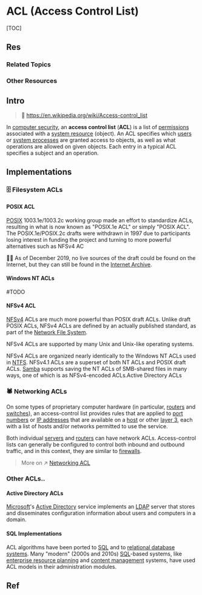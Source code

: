 # ACL (Access Control List)

[TOC]



## Res
### Related Topics


### Other Resources



## Intro
> 🔗 https://en.wikipedia.org/wiki/Access-control_list

In [computer security](https://en.wikipedia.org/wiki/Computer_security), an **access control list** (**ACL**) is a list of [permissions](https://en.wikipedia.org/wiki/File-system_permissions) associated with a [system resource](https://en.wikipedia.org/wiki/System_resource) (object). An ACL specifies which [users](https://en.wikipedia.org/wiki/User_(computing)) or [system processes](https://en.wikipedia.org/wiki/Process_(computing)) are granted access to objects, as well as what operations are allowed on given objects. Each entry in a typical ACL specifies a subject and an operation. 



## Implementations
### 🗄️ Filesystem ACLs
#### POSIX ACL
[POSIX](https://en.wikipedia.org/wiki/POSIX) 1003.1e/1003.2c working group made an effort to standardize ACLs, resulting in what is now known as "POSIX.1e ACL" or simply "POSIX ACL". The POSIX.1e/POSIX.2c drafts were withdrawn in 1997 due to participants losing interest in funding the project and turning to more powerful alternatives such as NFSv4 AC

😮‍💨 As of December 2019, no live sources of the draft could be found on the Internet, but they can still be found in the [Internet Archive](https://en.wikipedia.org/wiki/Internet_Archive).
#### Windows NT ACLs
#TODO 
#### NFSv4 ACL
[NFSv4](https://en.wikipedia.org/wiki/NFSv4) ACLs are much more powerful than POSIX draft ACLs. Unlike draft POSIX ACLs, NFSv4 ACLs are defined by an actually published standard, as part of the [Network File System](https://en.wikipedia.org/wiki/Network_File_System).

NFSv4 ACLs are supported by many Unix and Unix-like operating systems.

NFSv4 ACLs are organized nearly identically to the Windows NT ACLs used in [NTFS](https://en.wikipedia.org/wiki/NTFS). NFSv4.1 ACLs are a superset of both NT ACLs and POSIX draft ACLs. [Samba](https://en.wikipedia.org/wiki/Samba_(software)) supports saving the NT ACLs of SMB-shared files in many ways, one of which is as NFSv4-encoded ACLs.Active Directory ACLs


### 🕷️ Networking ACLs
On some types of proprietary computer hardware (in particular, [routers](https://en.wikipedia.org/wiki/Router_(computing)) and [switches](https://en.wikipedia.org/wiki/Network_switch)), an access-control list provides rules that are applied to [port numbers](https://en.wikipedia.org/wiki/TCP_and_UDP_port) or [IP addresses](https://en.wikipedia.org/wiki/IP_address) that are available on a [host](https://en.wikipedia.org/wiki/Server_(computing)) or other [layer 3](https://en.wikipedia.org/wiki/Network_Layer), each with a list of hosts and/or networks permitted to use the service.

Both individual [servers](https://en.wikipedia.org/wiki/Server_(computing)) and [routers](https://en.wikipedia.org/wiki/Router_(computing)) can have network ACLs. Access-control lists can generally be configured to control both inbound and outbound traffic, and in this context, they are similar to [firewalls](https://en.wikipedia.org/wiki/Firewall_(networking)).

> More on ↗️ [Networking ACL](../../../../../../../Network%20Security/🏇%20Network%20Security%20Basics%20&%20Protocols/Networking%20Access%20Control/Networking%20ACL/Networking%20ACL.md)

### Other ACLs..
#### Active Directory ACLs
[Microsoft](https://en.wikipedia.org/wiki/Microsoft)'s [Active Directory](https://en.wikipedia.org/wiki/Active_Directory) service implements an [LDAP](https://en.wikipedia.org/wiki/LDAP) server that stores and disseminates configuration information about users and computers in a domain.


#### SQL Implementations
ACL algorithms have been ported to [SQL](https://en.wikipedia.org/wiki/SQL) and to [relational database systems](https://en.wikipedia.org/wiki/Relational_database_management_system). Many "modern" (2000s and 2010s) [SQL](https://en.wikipedia.org/wiki/SQL)-based systems, like [enterprise resource planning](https://en.wikipedia.org/wiki/Enterprise_resource_planning) and [content management](https://en.wikipedia.org/wiki/Content_management_system) systems, have used ACL models in their administration modules.



## Ref





